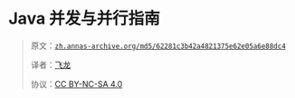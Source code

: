 # Java 并发与并行指南

> 原文：[`zh.annas-archive.org/md5/62281c3b42a4821375e62e05a6e88dc4`](https://zh.annas-archive.org/md5/62281c3b42a4821375e62e05a6e88dc4)
> 
> 译者：[飞龙](https://github.com/wizardforcel)
> 
> 协议：[CC BY-NC-SA 4.0](http://creativecommons.org/licenses/by-nc-sa/4.0/)
